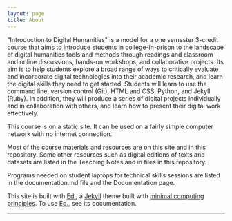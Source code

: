 ```yaml
---
layout: page
title: About
---
```


"Introduction to Digital Humanities" is a model for a one semester 3-credit course that aims to introduce students in college-in-prison to the landscape of digital humanities tools and methods through readings and classroom and online discussions, hands-on workshops, and collaborative projects. Its aim is to help students explore a broad range of ways to critically evaluate and incorporate digital technologies into their academic research, and learn the digital skills they need to get started. Students will learn to use the command line, version control (Git), HTML and CSS, Python, and Jekyll (Ruby). In addition, they will produce a series of digital projects individually and in collaboration with others, and learn how to present their digital work effectively.

This course is on a static site. It can be used on a fairly simple computer network with no internet connection.

Most of the course materials and resources are on this site and in this repository. Some other resources such as digital editions of texts and datasets are listed in the Teaching Notes and in files in this repository.

Programs needed on student laptops for technical skills sessions are listed in the documentation.md file and the Documentation page.

This site is built with <a href="http://elotroalex.github.io/ed//">Ed.</a>, a <a href="https://jekyllrb.com/">Jekyll</a> theme built with <a href="http://go-dh.github.io/mincomp/">minimal computing principles</a>. To use <a href="http://elotroalex.github.io/ed//">Ed.</a>, see its documentation.

---
